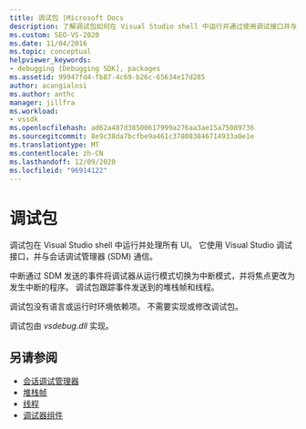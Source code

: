 ```yaml
---
title: 调试包 |Microsoft Docs
description: 了解调试包如何在 Visual Studio shell 中运行并通过使用调试接口并与会话调试管理器进行通信来处理 UI。
ms.custom: SEO-VS-2020
ms.date: 11/04/2016
ms.topic: conceptual
helpviewer_keywords:
- debugging [Debugging SDK], packages
ms.assetid: 99947fd4-fb87-4c69-b26c-65634e17d285
author: acangialosi
ms.author: anthc
manager: jillfra
ms.workload:
- vssdk
ms.openlocfilehash: ad62a487d38500617999a276aa3ae15a75089736
ms.sourcegitcommit: 8e9c38da7bcfbe9a461c378083846714933a0e1e
ms.translationtype: MT
ms.contentlocale: zh-CN
ms.lasthandoff: 12/09/2020
ms.locfileid: "96914122"
---
```

# <a name="debug-package"></a>调试包
调试包在 Visual Studio shell 中运行并处理所有 UI。 它使用 Visual Studio 调试接口，并与会话调试管理器 (SDM) 通信。

 中断通过 SDM 发送的事件将调试器从运行模式切换为中断模式，并将焦点更改为发生中断的程序。 调试包跟踪事件发送到的堆栈帧和线程。

 调试包没有语言或运行时环境依赖项。 不需要实现或修改调试包。

 调试包由 *vsdebug.dll* 实现。

## <a name="see-also"></a>另请参阅
- [会话调试管理器](../../extensibility/debugger/session-debug-manager.md)
- [堆栈帧](../../extensibility/debugger/stack-frames.md)
- [线程](../../extensibility/debugger/threads.md)
- [调试器组件](../../extensibility/debugger/debugger-components.md)
